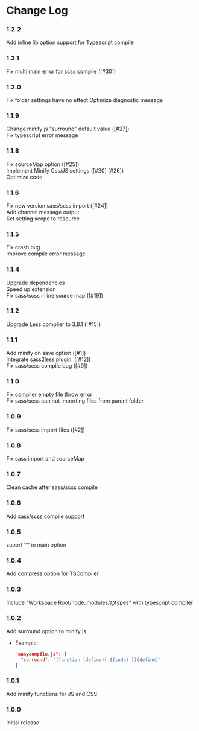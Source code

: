 # Change Log  
### 1.2.2
Add inline lib option support for Typescript compile

### 1.2.1
Fix multi main error for scss compile ([#30])

### 1.2.0
Fix folder settings have no effect
Optimize diagnostic message

### 1.1.9
Change minify js "surround" default value ([#27])  
Fix typescript error message  

### 1.1.8
Fix sourceMap option ([#25])  
Implement Minify Css/JS settings ([#20] [#26])  
Optimize code  

### 1.1.6
Fix new version sass/scss import ([#24])  
Add channel message output  
Set setting scope to resource  

### 1.1.5
Fix crash bug  
Improve compile error message  

### 1.1.4
Upgrade dependencies  
Speed up extension  
Fix sass/scss inline source map ([#19])  

### 1.1.2
Upgrade Less complier to 3.8.1 ([#15])  

### 1.1.1
Add minify on save option ([#1])  
Integrate sass2less plugin. ([#12])  
Fix sass/scss compile bug ([#9])  

### 1.1.0
Fix compiler empty file throw error  
Fix sass/scss can not importing files from parent folder 

### 1.0.9
Fix sass/scss import files ([#2]) 

### 1.0.8
Fix sass import and sourceMap 

### 1.0.7
Clean cache after sass/scss compile 

### 1.0.6
Add sass/scss compile support 

### 1.0.5
suport '*' in main option 

### 1.0.4
Add compress option for TSCompiler 

### 1.0.3
Include "Workspace Root/node_modules/@types" with typescript compiler 

### 1.0.2

Add surround option to minify js. 
  * Example:
    ```json
    "easycompile.js": {
      "surround": "(function (define){ ${code} })(define)"
    }
    ```

### 1.0.1

Add minify functions for JS and CSS 

### 1.0.0

Initial release 
